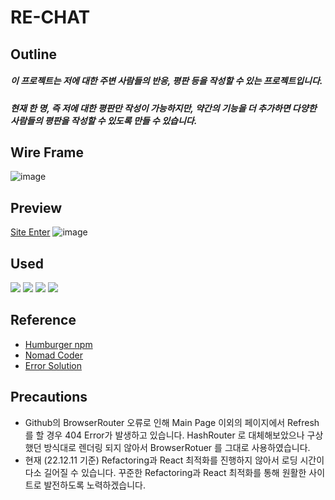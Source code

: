 # RE-CHAT

## Outline
##### 이 프로젝트는 저에 대한 주변 사람들의 반응, 평판 등을 작성할 수 있는 프로젝트입니다.
##### 현재 한 명, 즉 저에 대한 평판만 작성이 가능하지만, 약간의 기능을 더 추가하면 다양한 사람들의 평판을 작성할 수 있도록 만들 수 있습니다.


## Wire Frame
![image](https://user-images.githubusercontent.com/89464762/207521853-b3afe7f7-d103-4d0e-8431-2d71771432b1.png)


## Preview
[Site Enter](https://junhopportunity.github.io/Responses-Chat/)
![image](https://user-images.githubusercontent.com/89464762/207521709-d00287c2-86d4-4897-b464-4d56906a9336.png)

## Used
<img src="https://img.shields.io/badge/Firebase-FFCA28?style=for-the-badge&logo=firebase&logoColor=white">
<img src="https://img.shields.io/badge/Javascript-F7DF1E?style=for-the-badge&logo=Javascript&logoColor=white">
<img src="https://img.shields.io/badge/React-61DAFB?style=for-the-badge&logo=React&logoColor=white">
<img src="https://img.shields.io/badge/Notion-000000?style=for-the-badge&logo=Notion&logoColor=white">

## Reference
* [Humburger npm](https://github.com/luukdv/hamburger-react)
* [Nomad Coder](https://nomadcoders.co/nwitter/lobby)
* [Error Solution](https://velog.io/@junhopportunity)

## Precautions
* Github의 BrowserRouter 오류로 인해 Main Page 이외의 페이지에서 Refresh를 할 경우 404 Error가 발생하고 있습니다. HashRouter 로 대체해보았으나 구상했던 방식대로 렌더링 되지 않아서 BrowserRotuer 를 그대로 사용하였습니다.
* 현재 (22.12.11 기준) Refactoring과 React 최적화를 진행하지 않아서 로딩 시간이 다소 길어질 수 있습니다. 꾸준한 Refactoring과 React 최적화를 통해 원활한 사이트로 발전하도록 노력하겠습니다.
